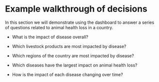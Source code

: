 # Example walkthrough of decisions

In this section we will demonstrate using the dashboard to answer a series of questions related to animal health loss in a country.

- What is the impact of disease overall?
- Which livestock products are most impacted by disease?
- Which regions of the country are most impacted by disease?

- Which diseases have the largest impact on animal health loss?
- How is the impact of each disease changing over time?
